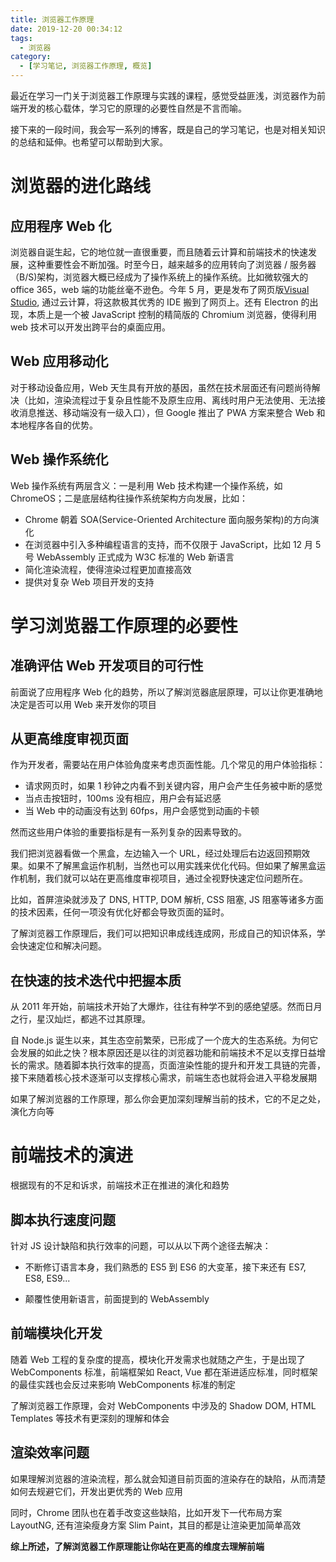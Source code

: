 ```yaml
---
title: 浏览器工作原理
date: 2019-12-20 00:34:12
tags:
  - 浏览器
category:
  - [学习笔记, 浏览器工作原理, 概览]
---
```


最近在学习一门关于浏览器工作原理与实践的课程，感觉受益匪浅，浏览器作为前端开发的核心载体，学习它的原理的必要性自然是不言而喻。

<!-- more -->

接下来的一段时间，我会写一系列的博客，既是自己的学习笔记，也是对相关知识的总结和延伸。也希望可以帮助到大家。

# 浏览器的进化路线

## 应用程序 Web 化

浏览器自诞生起，它的地位就一直很重要，而且随着云计算和前端技术的快速发展，这种重要性会不断加强。时至今日，越来越多的应用转向了浏览器 / 服务器（B/S)架构，浏览器大概已经成为了操作系统上的操作系统。比如微软强大的 office 365，web 端的功能丝毫不逊色。今年 5 月，更是发布了网页版[Visual Studio](https://online.visualstudio.com/environments), 通过云计算，将这款极其优秀的 IDE 搬到了网页上。还有 Electron 的出现，本质上是一个被 JavaScript 控制的精简版的 Chromium 浏览器，使得利用 web 技术可以开发出跨平台的桌面应用。

## Web 应用移动化

对于移动设备应用，Web 天生具有开放的基因，虽然在技术层面还有问题尚待解决（比如，渲染流程过于复杂且性能不及原生应用、离线时用户无法使用、无法接收消息推送、移动端没有一级入口），但 Google 推出了 PWA 方案来整合 Web 和本地程序各自的优势。

## Web 操作系统化

Web 操作系统有两层含义：一是利用 Web 技术构建一个操作系统，如 ChromeOS；二是底层结构往操作系统架构方向发展，比如：

- Chrome 朝着 SOA(Service-Oriented Architecture 面向服务架构)的方向演化
- 在浏览器中引入多种编程语言的支持，而不仅限于 JavaScript，比如 12 月 5 号 WebAssembly 正式成为 W3C 标准的 Web 新语言
- 简化渲染流程，使得渲染过程更加直接高效
- 提供对复杂 Web 项目开发的支持

# 学习浏览器工作原理的必要性

## 准确评估 Web 开发项目的可行性

前面说了应用程序 Web 化的趋势，所以了解浏览器底层原理，可以让你更准确地决定是否可以用 Web 来开发你的项目

## 从更高维度审视页面

作为开发者，需要站在用户体验角度来考虑页面性能。几个常见的用户体验指标：

- 请求网页时，如果 1 秒钟之内看不到关键内容，用户会产生任务被中断的感觉
- 当点击按钮时，100ms 没有相应，用户会有延迟感
- 当 Web 中的动画没有达到 60fps，用户会感觉到动画的卡顿

然而这些用户体验的重要指标是有一系列复杂的因素导致的。

我们把浏览器看做一个黑盒，左边输入一个 URL，经过处理后右边返回预期效果。如果不了解黑盒运作机制，当然也可以用实践来优化代码。但如果了解黑盒运作机制，我们就可以站在更高维度审视项目，通过全视野快速定位问题所在。

比如，首屏渲染就涉及了 DNS, HTTP, DOM 解析, CSS 阻塞, JS 阻塞等诸多方面的技术因素，任何一项没有优化好都会导致页面的延时。

了解浏览器工作原理后，我们可以把知识串成线连成网，形成自己的知识体系，学会快速定位和解决问题。

## 在快速的技术迭代中把握本质

从 2011 年开始，前端技术开始了大爆炸，往往有种学不到的感绝望感。然而日月之行，星汉灿烂，都逃不过其原理。

自 Node.js 诞生以来，其生态空前繁荣，已形成了一个庞大的生态系统。为何它会发展的如此之快？根本原因还是以往的浏览器功能和前端技术不足以支撑日益增长的需求。随着脚本执行效率的提高，页面渲染性能的提升和开发工具链的完善，接下来随着核心技术逐渐可以支撑核心需求，前端生态也就将会进入平稳发展期

如果了解浏览器的工作原理，那么你会更加深刻理解当前的技术，它的不足之处，演化方向等

# 前端技术的演进

根据现有的不足和诉求，前端技术正在推进的演化和趋势

## 脚本执行速度问题

针对 JS 设计缺陷和执行效率的问题，可以从以下两个途径去解决：

- 不断修订语言本身，我们熟悉的 ES5 到 ES6 的大变革，接下来还有 ES7, ES8, ES9...

- 颠覆性使用新语言，前面提到的 WebAssembly

## 前端模块化开发

随着 Web 工程的复杂度的提高，模块化开发需求也就随之产生，于是出现了 WebComponents 标准，前端框架如 React, Vue 都在渐进适应标准，同时框架的最佳实践也会反过来影响 WebComponents 标准的制定

了解浏览器工作原理，会对 WebComponents 中涉及的 Shadow DOM, HTML Templates 等技术有更深刻的理解和体会

## 渲染效率问题

如果理解浏览器的渲染流程，那么就会知道目前页面的渲染存在的缺陷，从而清楚如何去规避它们，开发出更优秀的 Web 应用

同时，Chrome 团队也在着手改变这些缺陷，比如开发下一代布局方案 LayoutNG, 还有渲染瘦身方案 Slim Paint，其目的都是让渲染更加简单高效

**综上所述，了解浏览器工作原理能让你站在更高的维度去理解前端**
